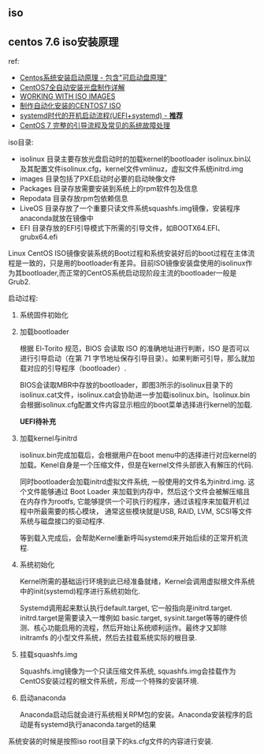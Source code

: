 ## iso

## centos 7.6 iso安装原理
ref:
- [Centos系统安装启动原理 - 包含"可启动盘原理"](https://keenjin.github.io/2019/10/centos_system_install_internal/)
- [CentOS7全自动安装光盘制作详解](https://cloud.tencent.com/developer/article/1452074)
- [WORKING WITH ISO IMAGES](https://access.redhat.com/documentation/en-us/red_hat_enterprise_linux/7/html/anaconda_customization_guide/sect-iso-images)
- [制作自动化安装的CENTOS7 ISO](http://linux.laoqinren.net/linux/build-auto-install-centos7-iso/)
- [systemd时代的开机启动流程(UEFI+systemd) - **推荐**](https://www.junmajinlong.com/linux/systemd/systemd_bootup/)
- [CentOS 7 完整的引导流程及常见的系统故障处理](https://blog.csdn.net/weixin_44983653/article/details/97792586)

iso目录:
- isolinux  目录主要存放光盘启动时的加载kernel的bootloader isolinux.bin以及其配置文件isolinux.cfg，kernel文件vmlinuz，虚拟文件系统initrd.img
- images   目录包括了PXE启动时必要的启动映像文件
- Packages 目录存放需要安装到系统上的rpm软件包及信息
- Repodata 目录存放rpm包依赖信息
- LiveOS   目录存放了一个重要只读文件系统squashfs.img镜像，安装程序anaconda就放在镜像中
- EFI      目录存放的EFI引导模式下所需的引导文件，如BOOTX64.EFI、grubx64.efi

Linux CentOS ISO镜像安装系统的Boot过程和系统安装好后的boot过程在主体流程是一致的，只是用的bootloader有差异。目前ISO镜像安装盘使用的isolinux作为其bootloader,而正常的CentOS系统启动现阶段主流的bootloader一般是Grub2.

启动过程:
1. 系统固件初始化
1. 加载bootloader

	根据 El-Torito 规范，BIOS 会读取 ISO 的准确地址进行判断，ISO 是否可以进行引导启动（在第 71 字节地址保存引导目录）。如果判断可引导，那么就加载对应的引导程序（bootloader）.

	BIOS会读取MBR中存放的bootloader，即图3所示的isolinux目录下的isolinux.cat文件，isolinux.cat会协助进一步加载isolinux.bin。Isolinux.bin会根据isolinux.cfg配置文件内容显示相应的boot菜单选择进行kernel的加载.

	**UEFI待补充**
1. 加载kernel与initrd

	isolinux.bin完成加载后，会根据用户在boot menu中的选择进行对应kernel的加载。Kenel自身是一个压缩文件，但是在kernel文件头部嵌入有解压的代码.

	同时bootloader会加载initrd虚拟文件系统, 一般使用的文件名为initrd.img. 这个文件能够通过 Boot Loader 来加载到内存中，然后这个文件会被解压缩且在内存作为rootfs, 它能够提供一个可执行的程序，通过该程序来加载开机过程中所最需要的核心模块， 通常这些模块就是USB, RAID, LVM, SCSI等文件系统与磁盘接口的驱动程序.

	等到载入完成后，会帮助Kernel重新呼叫systemd来开始后续的正常开机流程.
1. 系统初始化

	Kernel所需的基础运行环境到此已经准备就绪，Kernel会调用虚拟根文件系统中的init(systemd)程序进行系统初始化.

	Systemd调用起来默认执行default.target, 它一般指向是initrd.target. initrd.target是需要读入一堆例如 basic.target, sysinit.target等等的硬件侦测、核心功能启用的流程，然后开始让系统顺利运作。最终才又卸除 initramfs 的小型文件系统，然后去挂载系统实际的根目录.
1. 挂载squashfs.img

	Squashfs.img镜像为一个只读压缩文件系统, squashfs.img会挂载作为CentOS安装过程的根文件系统，形成一个特殊的安装环境.
1. 启动anaconda

	Anaconda启动后就会进行系统相关RPM包的安装。Anaconda安装程序的启动是有systemd执行anaconda.target的结果


系统安装的时候是按照iso root目录下的ks.cfg文件的内容进行安装.